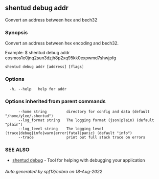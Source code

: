 ## shentud debug addr

Convert an address between hex and bech32

### Synopsis

Convert an address between hex encoding and bech32.

Example:
$ shentud debug addr cosmos1e0jnq2sun3dzjh8p2xq95kk0expwmd7shwjpfg
			

```
shentud debug addr [address] [flags]
```

### Options

```
  -h, --help   help for addr
```

### Options inherited from parent commands

```
      --home string         directory for config and data (default "/home/ylee/.shentud")
      --log_format string   The logging format (json|plain) (default "plain")
      --log_level string    The logging level (trace|debug|info|warn|error|fatal|panic) (default "info")
      --trace               print out full stack trace on errors
```

### SEE ALSO

* [shentud debug](shentud_debug.md)	 - Tool for helping with debugging your application

###### Auto generated by spf13/cobra on 18-Aug-2022
